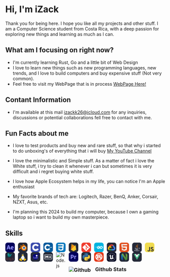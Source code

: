 # Hi, I'm iZack

Thank you for being here. I hope you like all my projects and other stuff. I am a Computer Science student from Costa Rica, with a deep passion for exploring new things and learning as much as I can.
## What am I focusing on right now?

- I'm currently learning Rust, Go and a little bit of Web Design
- I love to learn new things such as new programming languages, new trends, and I love to build computers and buy expensive stuff (Not very common).
- Feel free to visit my WebPage that is in process [WebPage Here!](https://izackk26.github.io)

## Contant Information

- I'm available at this mail [izackk26@icloud.com](mailto:izackk26@icloud.com) for any inquiries, discussions or potential collaborations fell free to contact with me.

## Fun Facts about me

- I love to test products and buy new and rare stuff, so that why i started to do unboxing's of everything that i will buy [My YouTube Channel](https://www.youtube.com/channel/UCEzpwhoMdU5o72AFIs4A1dg)

- I love the minimalistic and Simple stuff. As a matter of fact i love the White stuff, i try to clean it whenever i can but sometimes it is very difficult and i regret buying white stuff.

- I love how Apple Ecosystem helps in my life, you can notice I'm an Apple enthusiast

- My favorite brands of tech are: Logitech, Razer, BenQ, Anker, Corsair, NZXT, Asus, etc.

- I'm planning this 2024 to build my computer, because I own a gaming laptop so i want to build my own masterpiece.

## Skills

<!-- After Effects -->
<a href="https://www.adobe.com/products/aftereffects.html" target="_blank">
  <img align="left" alt="After Effects" width="30px" style="padding-right:10px;" src="https://github.com/tandpfun/skill-icons/blob/main/icons/AfterEffects.svg" />

<!-- Blender -->
<a href="https://www.blender.org/" target="_blank">
  <img align="left" alt="Blender" width="30px" style="padding-right:10px;" src="https://github.com/tandpfun/skill-icons/blob/main/icons/Blender-Dark.svg" />

<!-- C -->
<a href="https://learn.microsoft.com/en-us/cpp/c-language/c-language-reference?view=msvc-170" target="_blank">
  <img align="left" alt="C" width="30px" style="padding-right:10px;" src="https://github.com/tandpfun/skill-icons/blob/main/icons/C.svg" />

<!-- C++ -->
<a href="https://www.cplusplus.com/" target="_blank">
  <img align="left" alt="C++" width="30px" style="padding-right:10px;" src="https://github.com/tandpfun/skill-icons/blob/main/icons/CPP.svg" />

<!-- CSS -->
<a href="https://www.w3schools.com/css/" target="_blank">
  <img align="left" alt="CSS" width="30px" style="padding-right:10px;" src="https://github.com/tandpfun/skill-icons/blob/main/icons/CSS.svg" />

<!-- Firebase -->
<a href="https://firebase.google.com/" target="_blank">
  <img align="left" alt="Firebase" width="30px" style="padding-right:10px;" src="https://github.com/tandpfun/skill-icons/blob/main/icons/Firebase-Dark.svg" />

<!-- Git -->
<a href="https://git-scm.com/" target="_blank">
  <img align="left" alt="Git" width="30px" style="padding-right:10px;" src="https://github.com/tandpfun/skill-icons/blob/main/icons/Git.svg" />

<!-- Go -->
<a href="https://golang.org/" target="_blank">
  <img align="left" alt="Go" width="30px" style="padding-right:10px;" src="https://github.com/tandpfun/skill-icons/blob/main/icons/GoLang.svg" />

<!-- Google Cloud -->
<a href="https://cloud.google.com/" target="_blank">
  <img align="left" alt="Google Cloud" width="30px" style="padding-right:10px;" src="https://github.com/tandpfun/skill-icons/blob/main/icons/GCP-Dark.svg" />

<!-- HTML -->
<a href="https://developer.mozilla.org/en-US/docs/Web/HTML" target="_blank">
  <img align="left" alt="HTML" width="30px" style="padding-right:10px;" src="https://github.com/tandpfun/skill-icons/blob/main/icons/HTML.svg" />

<!-- Java -->
<a href="https://www.java.com/" target="_blank">
  <img align="left" alt="Java" width="30px" style="padding-right:10px;" src="https://github.com/tandpfun/skill-icons/blob/main/icons/Java-Dark.svg" />

<!-- JavaScript -->
<a href="https://developer.mozilla.org/en-US/docs/Web/javascript" target="_blank">
  <img align="left" alt="JS" width="30px" style="padding-right:10px;" src="https://github.com/tandpfun/skill-icons/blob/main/icons/JavaScript.svg" />

<!-- LaTeX -->
<a href="https://www.latex-project.org/" target="_blank">
  <img align="left" alt="LaTeX" width="30px" style="padding-right:10px;" src="https://github.com/tandpfun/skill-icons/blob/main/icons/LaTeX-Dark.svg" />

<!-- Linux -->
<a href="https://en.wikipedia.org/wiki/Linux" target="_blank">
  <img align="left" alt="Linux" width="30px" style="padding-right:10px;" src="https://github.com/tandpfun/skill-icons/blob/main/icons/Linux-Dark.svg" />

<!-- Lua -->
<a href="https://www.lua.org/" target="_blank">
  <img align="left" alt="Lua" width="30px" style="padding-right:10px;" src="https://github.com/tandpfun/skill-icons/blob/main/icons/Lua-Dark.svg" />

<!-- Markdown -->
<a href="https://www.markdownguide.org/" target="_blank">
  <img align="left" alt="Markdown" width="30px" style="padding-right:10px;" src="https://github.com/tandpfun/skill-icons/blob/main/icons/Markdown-Dark.svg" />

<!-- Node.js -->
<a href="https://nodejs.org/" target="_blank">
  <img align="left" alt="Node.js" width="30px" style="padding-right:10px;" src="URL_DE_LA_IMAGEN_DE_NODEJS" />
</a>

<!-- Premiere Pro -->
<a href="https://www.adobe.com/products/premiere.html" target="_blank">
  <img align="left" alt="Premiere Pro" width="30px" style="padding-right:10px;" src="https://github.com/tandpfun/skill-icons/blob/main/icons/Premiere.svg" />

<!-- Python -->
<a href="https://www.python.org/" target="_blank">
  <img align="left" alt="Python" width="30px" style="padding-right:10px;" src="https://github.com/tandpfun/skill-icons/blob/main/icons/Python-Dark.svg" />

<!-- Rust --->
<a href="https://www.rust-lang.org/" target="_blank">
  <img align="left" alt="Rust" width="30px" style="padding-right:10px;" src="https://raw.githubusercontent.com/tandpfun/skill-icons/main/icons/Rust.svg" />
</a>

<!-- Unreal Engine -->
<a href="https://www.unrealengine.com/" target="_blank">
  <img align="left" alt="Unreal Engine" width="30px" style="padding-right:10px;" src="https://github.com/tandpfun/skill-icons/blob/main/icons/UnrealEngine.svg" />

<!-- Vim -->
<a href="https://www.vim.org/" target="_blank">
  <img align="left" alt="Vim" width="30px" style="padding-right:10px;" src="https://github.com/tandpfun/skill-icons/blob/main/icons/NeoVim-Dark.svg" />

<!-- VueJS -->
<a href="https://vuejs.org/" target="_blank">
  <img align="left" alt="Vue" width="30px" style="padding-right:10px;" src="https://github.com/tandpfun/skill-icons/blob/main/icons/VueJS-Dark.svg" />
</a>

<br />
<br />
<br />

<h3 align="left">
  <img align="center" alt="Github" width="20" style="vertical-align: middle; margin-right: 10px;" src="https://cdn.jsdelivr.net/gh/devicons/devicon/icons/github/github-original.svg"/>
  Github Stats
</h3>
